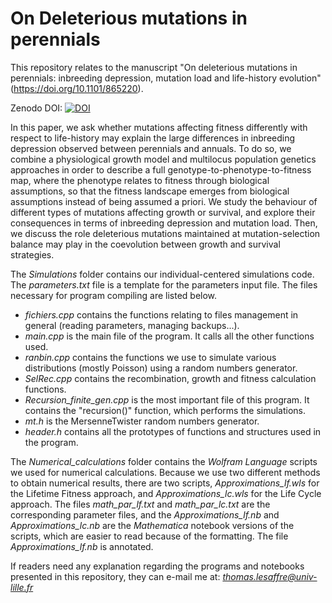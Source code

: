 # On Deleterious mutations in perennials

This repository relates to the manuscript "On deleterious mutations in perennials: inbreeding depression, mutation load and life-history evolution" (https://doi.org/10.1101/865220).

Zenodo DOI: [![DOI](https://zenodo.org/badge/225906219.svg)](https://zenodo.org/badge/latestdoi/225906219)



In this paper, we ask whether mutations affecting fitness differently with respect to life-history may explain the large differences in inbreeding depression observed between perennials and annuals. To do so, we combine a physiological growth model and multilocus population genetics approaches in order to describe a full genotype-to-phenotype-to-fitness map, where the phenotype relates to fitness through biological assumptions, so that the fitness landscape emerges from biological assumptions instead of being assumed a priori. We study the behaviour of different types of mutations affecting growth or survival, and explore their consequences in terms of inbreeding depression and mutation load. Then, we discuss the role deleterious mutations maintained at mutation-selection balance may play in the coevolution between growth and survival strategies.

The _Simulations_ folder contains our individual-centered simulations code. The _parameters.txt_ file is a template for the parameters input file. The files necessary for program compiling are listed below.
* _fichiers.cpp_ contains the functions relating to files management in general (reading parameters, managing backups...).
* _main.cpp_ is the main file of the program. It calls all the other functions used.
* _ranbin.cpp_ contains the functions we use to simulate various distributions (mostly Poisson) using a random numbers generator.
* _SelRec.cpp_ contains the recombination, growth and fitness calculation functions.
* _Recursion_finite_gen.cpp_ is the most important file of this program. It contains the "recursion()" function, which performs the simulations. 
* _mt.h_ is the MersenneTwister random numbers generator.
* _header.h_ contains all the prototypes of functions and structures used in the program.

The _Numerical_calculations_ folder contains the _Wolfram Language_ scripts we used for numerical calculations. Because we use two different methods to obtain numerical results, there are two scripts, _Approximations_lf.wls_ for the Lifetime Fitness approach, and _Approximations_lc.wls_ for the Life Cycle approach. The files _math_par_lf.txt_ and _math_par_lc.txt_ are the corresponding parameter files, and the _Approximations_lf.nb_ and _Approximations_lc.nb_ are the _Mathematica_ notebook versions of the scripts, which are easier to read because of the formatting. The file _Approximations_lf.nb_ is annotated.

If readers need any explanation regarding the programs and notebooks presented in this repository, they can e-mail me at: *thomas.lesaffre@univ-lille.fr*
